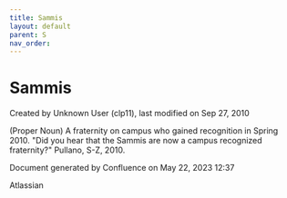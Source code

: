 ```yaml
---
title: Sammis
layout: default
parent: S
nav_order:
---
```


# Sammis

Created by  Unknown User (clp11), last modified on Sep 27, 2010

(Proper Noun) A fraternity on campus who gained recognition in Spring 2010. &quot;Did you hear that the Sammis are now a campus recognized fraternity?&quot; Pullano, S-Z, 2010.

Document generated by Confluence on May 22, 2023 12:37

Atlassian

